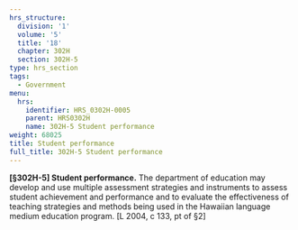 ```yaml
---
hrs_structure:
  division: '1'
  volume: '5'
  title: '18'
  chapter: 302H
  section: 302H-5
type: hrs_section
tags:
  - Government
menu:
  hrs:
    identifier: HRS_0302H-0005
    parent: HRS0302H
    name: 302H-5 Student performance
weight: 68025
title: Student performance
full_title: 302H-5 Student performance
---
```

**[§302H-5] Student performance.** The department of education may develop and use multiple assessment strategies and instruments to assess student achievement and performance and to evaluate the effectiveness of teaching strategies and methods being used in the Hawaiian language medium education program. [L 2004, c 133, pt of §2]